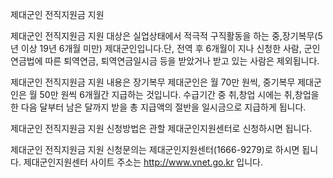 제대군인 전직지원금 지원

제대군인 전직지원금 지원 대상은 실업상태에서 적극적 구직활동을 하는 중,장기복무(5년 이상 19년 6개월 미만) 제대군인입니다.단,  전역 후 6개월이 지나 신청한 사람, 군인연금법에 따른 퇴역연금, 퇴역연금일시금 등을 받았거나 받고 있는 사람은 제외됩니다.

제대군인 전직지원금 지원 내용은 장기복무 제대군인은 월 70만 원씩, 중기복무 제대군인은 월 50만 원씩 6개월간 지급하는 것입니다. 수급기간 중 취,창업 시에는 취,창업을 한 다음 달부터 남은 달까지 받을 총 지급액의 절반을 일시금으로 지급하게 됩니다.

제대군인 전직지원금 지원 신청방법은 관할 제대군인지원센터로 신청하시면 됩니다.

제대군인 전직지원금 지원 신청문의는 제대군인지원센터(1666-9279)로 하시면 됩니다.
제대군인지원센터 사이트 주소는 http://www.vnet.go.kr 입니다.